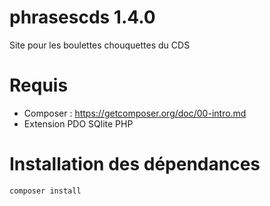 # phrasescds 1.4.0
Site pour les boulettes chouquettes du CDS

# Requis
- Composer : https://getcomposer.org/doc/00-intro.md
- Extension PDO SQlite PHP

# Installation  des dépendances
```
composer install
```

